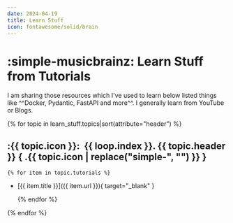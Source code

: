 ```yaml
---
date: 2024-04-19
title: Learn Stuff
icon: fontawesome/solid/brain
---
```


# :simple-musicbrainz: Learn Stuff from Tutorials

I am sharing those resources which I've used to learn below listed things like ^^Docker, Pydantic, FastAPI and more^^. I generally learn from YouTube or Blogs.

{% for topic in learn_stuff.topics|sort(attribute="header") %}

## :{{ topic.icon }}:&nbsp; {{ loop.index }}. **{{ topic.header }}** { .{{ topic.icon | replace("simple-", "") }} }

    {% for item in topic.tutorials %}

- [{{ item.title }}]({{ item.url }}){ target="_blank" }

    {% endfor %}

{% endfor %}
